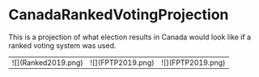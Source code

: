 # CanadaRankedVotingProjection
This is a projection of what election results in Canada would look like if a ranked voting system was used. 

<table>
<tr>
<td>
![](Ranked2019.png)
</td>
<td>
![](FPTP2019.png)
</td>
<td>
![](FPTP2019.png)
</td>
</tr>
</table>

